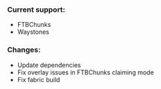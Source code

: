 ### Current support:

- FTBChunks
- Waystones

### Changes:

- Update dependencies
- Fix overlay issues in FTBChunks claiming mode
- Fix fabric build